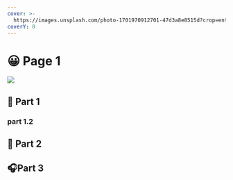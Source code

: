```yaml
---
cover: >-
  https://images.unsplash.com/photo-1701970912701-47d3a8e8515d?crop=entropy&cs=srgb&fm=jpg&ixid=M3wxOTcwMjR8MHwxfHJhbmRvbXx8fHx8fHx8fDE3MDQzODg3NDB8&ixlib=rb-4.0.3&q=85
coverY: 0
---
```


# 😀 Page 1

![](https://images.unsplash.com/photo-1703028408740-4dcc18fcfb6d?crop=entropy\&cs=srgb\&fm=jpg\&ixid=M3wxOTcwMjR8MHwxfHJhbmRvbXx8fHx8fHx8fDE3MDQzODg3NDB8\&ixlib=rb-4.0.3\&q=85)

## 🙏 Part 1

### part 1.2

## 🤙 Part 2

## 🎧Part 3
